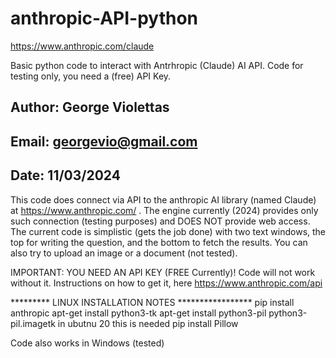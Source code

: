 # anthropic-API-python
https://www.anthropic.com/claude

Basic python code to interact with Antrhropic (Claude) AI API. Code for testing only, you need a (free) API Key.

## Author: George Violettas
## Email: georgevio@gmail.com
## Date: 11/03/2024

This code does connect via API to the anthropic AI library (named Claude) at https://www.anthropic.com/ . The engine currently (2024) provides only such connection (testing purposes) and DOES NOT provide web access. The current code is simplistic (gets the job done) with two text windows, the top for writing the question, and the bottom to fetch the results. You can also try to upload an image or a document (not tested).

IMPORTANT: YOU NEED AN API KEY (FREE Currently)! Code will not work without it. Instructions on how to get it, here https://www.anthropic.com/api

 ********* LINUX INSTALLATION NOTES *****************
pip install anthropic
apt-get install python3-tk
apt-get install python3-pil python3-pil.imagetk
in ubutnu 20 this is needed pip install Pillow

Code also works in Windows (tested)
